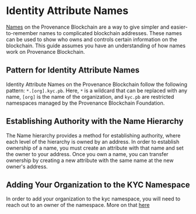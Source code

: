 # Identity Attribute Names

[Names](/docs/sdk/name/) on the Provenance Blockchain are a way to give simpler and easier-to-remember names to complicated blockchain addresses. These names can be used to show who owns and controls certain information on the blockchain. This guide assumes you have an understanding of how names work on Provenance Blockchain.

## Pattern for Identity Attribute Names

Identity Attribute Names on the Provenance Blockchain follow the following pattern: `*.[org].kyc.pb`. Here, `*` is a wildcard that can be replaced with any name, `[org]` is the name of the organization, and `kyc.pb` are restricted namespaces managed by the Provenance Blockchain Foundation.

## Establishing Authority with the Name Hierarchy

The Name hierarchy provides a method for establishing authority, where each level of the hierarchy is owned by an address. In order to establish ownership of a name, you must create an attribute with that name and set the owner to your address. Once you own a name, you can transfer ownership by creating a new attribute with the same name at the new owner's address.

## Adding Your Organization to the KYC Namespace

In order to add your organization to the kyc namespace, you will need to reach out to an owner of the namespace. More on that [here](/docs/sdk/name/concepts#creation-of-root-names)
